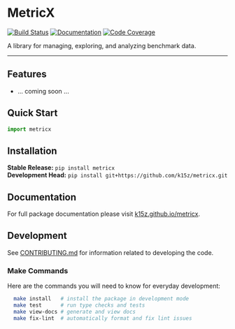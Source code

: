# MetricX

[![Build Status](https://github.com/k15z/metricx/workflows/Build%20Main/badge.svg)](https://github.com/k15z/metricx/actions)
[![Documentation](https://github.com/k15z/metricx/workflows/Documentation/badge.svg)](https://k15z.github.io/metricx)
[![Code Coverage](https://codecov.io/gh/k15z/metricx/branch/main/graph/badge.svg)](https://codecov.io/gh/k15z/metricx)

A library for managing, exploring, and analyzing benchmark data.

---

## Features
* ... coming soon ...

## Quick Start
```python
import metricx
```

## Installation
**Stable Release:** `pip install metricx`<br>
**Development Head:** `pip install git+https://github.com/k15z/metricx.git`

## Documentation
For full package documentation please visit [k15z.github.io/metricx](https://k15z.github.io/metricx).

## Development
See [CONTRIBUTING.md](CONTRIBUTING.md) for information related to developing the code.

### Make Commands
Here are the commands you will need to know for everyday development:

```bash
  make install   # install the package in development mode
  make test      # run type checks and tests
  make view-docs # generate and view docs
  make fix-lint  # automatically format and fix lint issues
```
